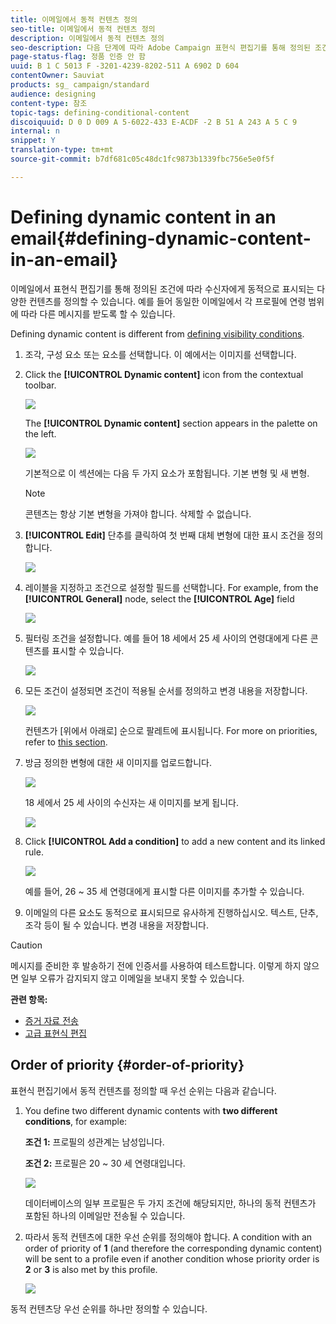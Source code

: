 ```yaml
---
title: 이메일에서 동적 컨텐츠 정의
seo-title: 이메일에서 동적 컨텐츠 정의
description: 이메일에서 동적 컨텐츠 정의
seo-description: 다음 단계에 따라 Adobe Campaign 표현식 편집기를 통해 정의된 조건에 따라 이메일에서 동적으로 다른 컨텐츠를 표시합니다.
page-status-flag: 정품 인증 안 함
uuid: B 1 C 5013 F -3201-4239-8202-511 A 6902 D 604
contentOwner: Sauviat
products: sg_ campaign/standard
audience: designing
content-type: 참조
topic-tags: defining-conditional-content
discoiquuid: D 0 D 009 A 5-6022-433 E-ACDF -2 B 51 A 243 A 5 C 9
internal: n
snippet: Y
translation-type: tm+mt
source-git-commit: b7df681c05c48dc1fc9873b1339fbc756e5e0f5f

---
```



# Defining dynamic content in an email{#defining-dynamic-content-in-an-email}

이메일에서 표현식 편집기를 통해 정의된 조건에 따라 수신자에게 동적으로 표시되는 다양한 컨텐츠를 정의할 수 있습니다. 예를 들어 동일한 이메일에서 각 프로필에 연령 범위에 따라 다른 메시지를 받도록 할 수 있습니다.

Defining dynamic content is different from [defining visibility conditions](../../designing/using/defining-a-visibility-condition.md).

1. 조각, 구성 요소 또는 요소를 선택합니다. 이 예에서는 이미지를 선택합니다.
1. Click the **[!UICONTROL Dynamic content]** icon from the contextual toolbar.

   ![](assets/dynamic_content_2.png)

   The **[!UICONTROL Dynamic content]** section appears in the palette on the left.

   ![](assets/dynamic_content_3.png)

   기본적으로 이 섹션에는 다음 두 가지 요소가 포함됩니다. 기본 변형 및 새 변형.

   >[!NOTE]
   >
   >콘텐츠는 항상 기본 변형을 가져야 합니다. 삭제할 수 없습니다.

1. **[!UICONTROL Edit]** 단추를 클릭하여 첫 번째 대체 변형에 대한 표시 조건을 정의합니다.

   ![](assets/dynamic_content_4.png)

1. 레이블을 지정하고 조건으로 설정할 필드를 선택합니다. For example, from the **[!UICONTROL General]** node, select the **[!UICONTROL Age]** field

   ![](assets/dynamic_content_5.png)

1. 필터링 조건을 설정합니다. 예를 들어 18 세에서 25 세 사이의 연령대에게 다른 콘텐츠를 표시할 수 있습니다.

   ![](assets/dynamic_content_6.png)

1. 모든 조건이 설정되면 조건이 적용될 순서를 정의하고 변경 내용을 저장합니다.

   ![](assets/dynamic_content_7.png)

   컨텐츠가 [위에서 아래로] 순으로 팔레트에 표시됩니다. For more on priorities, refer to [this section](../../designing/using/defining-dynamic-content-in-an-email.md#order-of-priority).

1. 방금 정의한 변형에 대한 새 이미지를 업로드합니다.

   ![](assets/dynamic_content_8.png)

   18 세에서 25 세 사이의 수신자는 새 이미지를 보게 됩니다.

   ![](assets/dynamic_content_10.png)

1. Click **[!UICONTROL Add a condition]** to add a new content and its linked rule.

   ![](assets/dynamic_content_9.png)

   예를 들어, 26 ~ 35 세 연령대에게 표시할 다른 이미지를 추가할 수 있습니다.

1. 이메일의 다른 요소도 동적으로 표시되므로 유사하게 진행하십시오. 텍스트, 단추, 조각 등이 될 수 있습니다. 변경 내용을 저장합니다.

>[!CAUTION]
>
>메시지를 준비한 후 발송하기 전에 인증서를 사용하여 테스트합니다. 이렇게 하지 않으면 일부 오류가 감지되지 않고 이메일을 보내지 못할 수 있습니다.

**관련 항목:**

* [증거 자료 전송](../../sending/using/managing-test-profiles-and-sending-proofs.md#sending-proofs)
* [고급 표현식 편집](../../automating/using/editing-queries.md#about-query-editor)

## Order of priority {#order-of-priority}

표현식 편집기에서 동적 컨텐츠를 정의할 때 우선 순위는 다음과 같습니다.

1. You define two different dynamic contents with **two different conditions**, for example:

   **조건 1:** 프로필의 성관계는 남성입니다.

   **조건 2:** 프로필은 20 ~ 30 세 연령대입니다.

   ![](assets/delivery_content_61.png)

   데이터베이스의 일부 프로필은 두 가지 조건에 해당되지만, 하나의 동적 컨텐츠가 포함된 하나의 이메일만 전송될 수 있습니다.

1. 따라서 동적 컨텐츠에 대한 우선 순위를 정의해야 합니다. A condition with an order of priority of **1** (and therefore the corresponding dynamic content) will be sent to a profile even if another condition whose priority order is **2** or **3** is also met by this profile.

   ![](assets/delivery_content_62.png)

동적 컨텐츠당 우선 순위를 하나만 정의할 수 있습니다.
